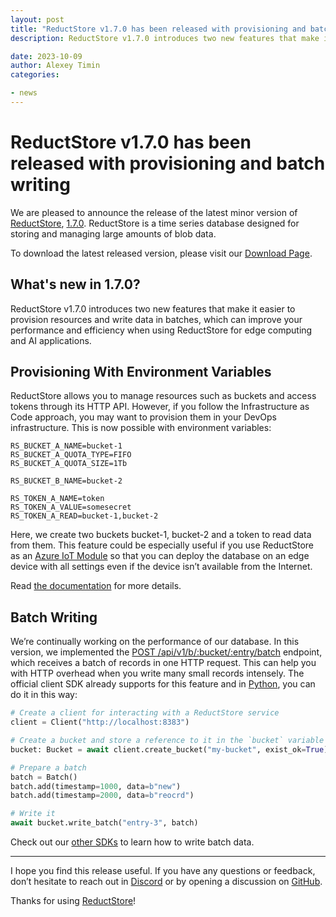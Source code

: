 ```yaml
---
layout: post
title: "ReductStore v1.7.0 has been released with provisioning and batch writing"
description: ReductStore v1.7.0 introduces two new features that make it easier to provision resources and write data in batches, which can improve your performance and efficiency when using ReductStore for edge computing and AI applications.

date: 2023-10-09
author: Alexey Timin
categories:

- news
---
```

# ReductStore v1.7.0 has been released with provisioning and batch writing

We are pleased to announce the release of the latest minor version of [ReductStore](https://www.reduct.store/), [1.7.0](https://github.com/reductstore/reductstore/releases/tag/v1.7.0). ReductStore is a time series database designed for storing and managing large amounts of blob data.

To download the latest released version, please visit our [Download Page](https://www.reduct.store/download).

## What's new in 1.7.0?

ReductStore v1.7.0 introduces two new features that make it easier to provision resources and write data in batches, which can improve your performance and efficiency when using ReductStore for edge computing and AI applications.


<!--more-->

## Provisioning With Environment Variables

ReductStore allows you to manage resources such as buckets and access tokens through its HTTP API. However, if you follow the Infrastructure as Code approach, you may want to provision them in your DevOps infrastructure. This is now possible with environment variables:

```
RS_BUCKET_A_NAME=bucket-1
RS_BUCKET_A_QUOTA_TYPE=FIFO
RS_BUCKET_A_QUOTA_SIZE=1Tb

RS_BUCKET_B_NAME=bucket-2

RS_TOKEN_A_NAME=token
RS_TOKEN_A_VALUE=somesecret
RS_TOKEN_A_READ=bucket-1,bucket-2
```

Here, we create two buckets bucket-1, bucket-2 and a token to read data from them. This feature could be especially useful if you use ReductStore as an [Azure IoT Module](https://azuremarketplace.microsoft.com/en-US/marketplace/apps/reductstorellc1689939980623.reductstore) so that you can deploy the database on an edge device with all settings even if the device isn’t available from the Internet.

Read [the documentation](https://docs.reduct.store/configuration#provisioning) for more details.

## Batch Writing

We’re continually working on the performance of our database. In this version, we implemented the  [POST /api/v1/b/:bucket/:entry/batch](https://docs.reduct.store/http-api/entry-api#write-batch-of-records) endpoint, which receives a batch of records in one HTTP request.  This can help you with HTTP overhead when you write many small records intensely. The official client SDK already supports for this feature and in [Python](https://github.com/reductstore/reduct-py), you can do it in this way:

```python
# Create a client for interacting with a ReductStore service
client = Client("http://localhost:8383")

# Create a bucket and store a reference to it in the `bucket` variable
bucket: Bucket = await client.create_bucket("my-bucket", exist_ok=True)

# Prepare a batch
batch = Batch()
batch.add(timestamp=1000, data=b"new")
batch.add(timestamp=2000, data=b"reocrd")

# Write it
await bucket.write_batch("entry-3", batch)
```

Check out our [other SDKs](https://github.com/reductstore/reductstore#client-sdks) to learn how to write batch data.

---

I hope you find this release useful. If you have any questions or feedback, don’t hesitate to reach out in [Discord](https://discord.gg/8wPtPGJYsn) or by opening a discussion on [GitHub](https://github.com/reductstore/reductstore/discussions).

Thanks for using [ReductStore](https://www.reduct.store/)!